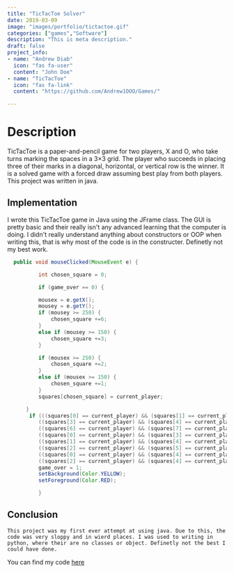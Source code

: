 ```yaml
---
title: "TicTacToe Solver"
date: 2019-03-09
image: "images/portfolio/tictactoe.gif"
categories: ["games","Software"]
description: "This is meta description."
draft: false
project_info:
- name: "Andrew Diab"
  icon: "fas fa-user"
  content: "John Doe"
- name: "TicTacToe"
  icon: "fas fa-link"
  content: "https://github.com/Andrew1OOO/Games/"

---
```


# Description
  TicTacToe is a paper-and-pencil game for two players, X and O, who take turns marking the spaces in a 3×3 grid. The player who succeeds in placing three of their marks in a diagonal, horizontal, or vertical row is the winner. It is a solved game with a forced draw assuming best play from both players. This project was written in java.

## Implementation
  I wrote this TicTacToe game in Java using the JFrame class. The GUI is pretty basic and their really isn't any advanced learning that the computer is doing. I didn't really understand anything about constructors or OOP when writing this, that is why most of the code is in the constructer. Definetly not my best work. 
  ```java
    public void mouseClicked(MouseEvent e) {

            int chosen_square = 0;

            if (game_over == 0) {

            mousex = e.getX();
            mousey = e.getY();
            if (mousey >= 250) {
                chosen_square +=6;
            }
            else if (mousey >= 150) {
                chosen_square +=3;
            }

            if (mousex >= 250) {
                chosen_square +=2;
            }
            else if (mousex >= 150) {
                chosen_square +=1;
            }
            squares[chosen_square] = current_player;

        }
         if (((squares[0] == current_player) && (squares[1] == current_player) && (squares[2] == current_player)) ||
            ((squares[3] == current_player) && (squares[4] == current_player) && (squares[5] == current_player)) ||
            ((squares[6] == current_player) && (squares[7] == current_player) && (squares[8] == current_player)) ||
            ((squares[0] == current_player) && (squares[3] == current_player) && (squares[6] == current_player)) ||
            ((squares[1] == current_player) && (squares[4] == current_player) && (squares[7] == current_player)) ||
            ((squares[2] == current_player) && (squares[5] == current_player) && (squares[8] == current_player)) ||
            ((squares[0] == current_player) && (squares[4] == current_player) && (squares[8] == current_player)) ||
            ((squares[2] == current_player) && (squares[4] == current_player) && (squares[6] == current_player))){
            game_over = 1;
            setBackground(Color.YELLOW);
            setForeground(Color.RED);

            }
  ```

  ## Conclusion
    This project was my first ever attempt at using java. Due to this, the code was very sloppy and in wierd places. I was used to writing in python, where their are no classes or object. Definetly not the best I could have done. 


  
You can find my code [here](https://github.com/Andrew1OOO/Andrew-Projects/blob/master/TicTacToe.Java)
